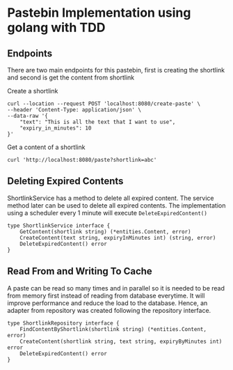 # Pastebin Implementation using golang with TDD


##  Endpoints
There are two main endpoints for this pastebin, first is creating the shortlink
and second is get the content from shortlink

Create a shortlink
```
curl --location --request POST 'localhost:8080/create-paste' \
--header 'Content-Type: application/json' \
--data-raw '{
    "text": "This is all the text that I want to use",
    "expiry_in_minutes": 10
}'
```

Get a content of a shortlink
```
curl 'http://localhost:8080/paste?shortlink=abc'
```

## Deleting Expired Contents

ShortlinkService has a method to delete all expired content. The service method
later can be used to delete all expired contents. The implementation using a 
scheduler every 1 minute will execute ```DeleteExpiredContent()```
```
type ShortlinkService interface {
	GetContent(shortlink string) (*entities.Content, error)
	CreateContent(text string, expiryInMinutes int) (string, error)
	DeleteExpiredContent() error
}
```


## Read From and Writing To Cache

A paste can be read so many times and in parallel so it is needed to be read from
memory first instead of reading from database everytime. It will improve 
performance and reduce the load to the database. Hence, an adapter from repository
was created following the repository interface.

```
type ShortlinkRepository interface {
	FindContentByShortlink(shortlink string) (*entities.Content, error)
	CreateContent(shortlink string, text string, expiryByMinutes int) error
	DeleteExpiredContent() error
}
```
